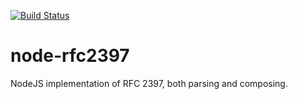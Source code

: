 [![Build Status](https://travis-ci.org/NetOxygen/node-rfc2397.svg?branch=master)](https://travis-ci.org/NetOxygen/node-rfc2397)

# node-rfc2397
NodeJS implementation of RFC 2397, both parsing and composing.
